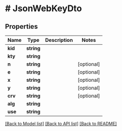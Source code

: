 # # JsonWebKeyDto

## Properties

| Name    | Type       | Description | Notes      |
| ------- | ---------- | ----------- | ---------- |
| **kid** | **string** |             |
| **kty** | **string** |             |
| **n**   | **string** |             | [optional] |
| **e**   | **string** |             | [optional] |
| **x**   | **string** |             | [optional] |
| **y**   | **string** |             | [optional] |
| **crv** | **string** |             | [optional] |
| **alg** | **string** |             |
| **use** | **string** |             |

[[Back to Model list]](../../README.md#models) [[Back to API list]](../../README.md#endpoints) [[Back to README]](../../README.md)
